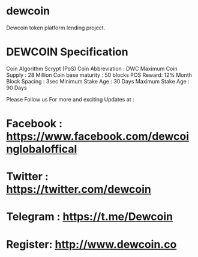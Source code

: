 # dewcoin
Dewcoin token platform lending project.


# DEWCOIN Specification

Coin Algorithm Scrypt (PoS)
Coin Abbreviation : DWC
Maximum Coin Supply : 28 Million
Coin base maturity : 50 blocks
POS Reward: 12% Month
Block Spacing : 3sec
Minimum Stake Age : 30 Days
Maximum Stake Age : 90 Days


Please Follow us For more and exciting Updates at :

# Facebook : https://www.facebook.com/dewcoinglobaloffical

# Twitter : https://twitter.com/dewcoin

# Telegram : https://t.me/Dewcoin

# Register: http://www.dewcoin.co
